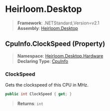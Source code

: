 # Heirloom.Desktop

> **Framework**: .NETStandard,Version=v2.1  
> **Assembly**: [Heirloom.Desktop][0]

## CpuInfo.ClockSpeed (Property)

> **Namespace**: [Heirloom.Desktop.Hardware][0]  
> **Declaring Type**: [CpuInfo][1]

### ClockSpeed

Gets the clockspeed of this CPU in MHz.

```cs
public int ClockSpeed { get; }
```

> **Returns**: `int`

[0]: ../../../Heirloom.Desktop.md
[1]: ../CpuInfo.md

